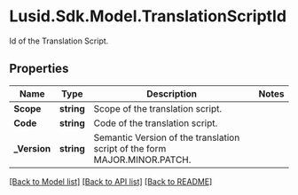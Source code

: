 # Lusid.Sdk.Model.TranslationScriptId
Id of the Translation Script.

## Properties

Name | Type | Description | Notes
------------ | ------------- | ------------- | -------------
**Scope** | **string** | Scope of the translation script. | 
**Code** | **string** | Code of the translation script. | 
**_Version** | **string** | Semantic Version of the translation script of the form MAJOR.MINOR.PATCH. | 

[[Back to Model list]](../README.md#documentation-for-models) [[Back to API list]](../README.md#documentation-for-api-endpoints) [[Back to README]](../README.md)

